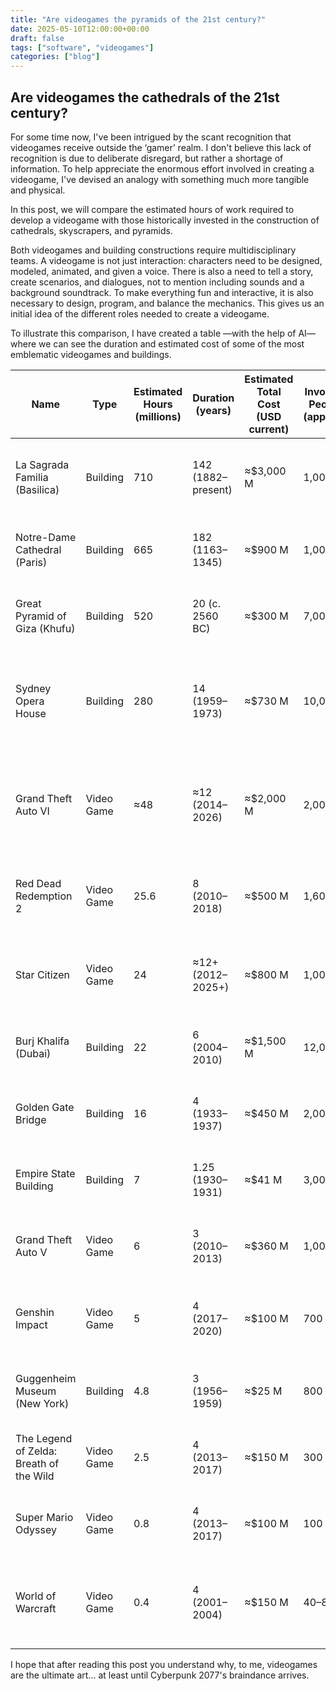 ```yaml
---
title: "Are videogames the pyramids of the 21st century?"
date: 2025-05-10T12:00:00+00:00
draft: false
tags: ["software", "videogames"]
categories: ["blog"]
---
```


## Are videogames the cathedrals of the 21st century?

For some time now, I've been intrigued by the scant recognition that videogames receive outside the ‘gamer’ realm. I don't believe this lack of recognition is due to deliberate disregard, but rather a shortage of information. To help appreciate the enormous effort involved in creating a videogame, I've devised an analogy with something much more tangible and physical.

In this post, we will compare the estimated hours of work required to develop a videogame with those historically invested in the construction of cathedrals, skyscrapers, and pyramids.

Both videogames and building constructions require multidisciplinary teams. A videogame is not just interaction: characters need to be designed, modeled, animated, and given a voice. There is also a need to tell a story, create scenarios, and dialogues, not to mention including sounds and a background soundtrack. To make everything fun and interactive, it is also necessary to design, program, and balance the mechanics. This gives us an initial idea of the different roles needed to create a videogame.

To illustrate this comparison, I have created a table —with the help of AI— where we can see the duration and estimated cost of some of the most emblematic videogames and buildings.

| Name                                     | Type       | Estimated Hours (millions) | Duration (years)     | Estimated Total Cost (USD current)  | Involved People (approx.) | Notes                                                                                                                |
| ---------------------------------------- | ---------- | -------------------------- | -------------------- | ----------------------------------- | ------------------------- | -------------------------------------------------------------------------------------------------------------------- |
| La Sagrada Familia (Basilica)              | Building   | 710                        | 142 (1882–present)   | ≈$3,000 M                         | 1,000                     | Unfinished after ~140 years; Gaudí's masterpiece; annual private funding ≈€25 M.                                       |
| Notre-Dame Cathedral (Paris)             | Building   | 665                        | 182 (1163–1345)      | ≈$900 M                           | 1,000                     | Iconic French Gothic; restored after the 2019 fire with funds of ≈$900 M.                                             |
| Great Pyramid of Giza (Khufu)            | Building   | 520                        | 20 (c. 2560 BC)      | ≈$300 M                           | 7,000                     | Built in 20 years; was the tallest structure in the world for ~3,800 years.                                          |
| Sydney Opera House                       | Building   | 280                        | 14 (1959–1973)       | ≈$730 M                           | 10,000                    | UNESCO World Heritage; 14 years of construction with 10,000 workers; original cost A$102 M (1973).                     |
| Grand Theft Auto VI                      | Video Game | ≈48                      | ≈12 (2014–2026)      | ≈$2,000 M                         | 2,000                     | In development (expected May 2026); budget ~US$2,000 M; development of one of the most ambitious AAA titles.           |
| Red Dead Redemption 2                    | Video Game | 25.6                     | 8 (2010–2018)        | ≈$500 M                           | 1,600                     | 8 years of development with ~1,600 people; cost $370–540 M (dev+marketing).                                           |
| Star Citizen                             | Video Game | 24                       | ≈12+ (2012–2025+)    | ≈$800 M                           | 1,000                     | Crowdfunded +US$800 M; ongoing development; team ~1,000 devs.                                                         |
| Burj Khalifa (Dubai)                     | Building   | 22                       | 6 (2004–2010)        | ≈$1,500 M                         | 12,000                    | 828 m skyscraper; 22 million man-hours; world height record.                                                          |
| Golden Gate Bridge                       | Building   | 16                       | 4 (1933–1937)        | ≈$450 M                           | 2,000                     | Built in 4 years during the Great Depression; original cost $27 M (1937).                                               |
| Empire State Building                    | Building   | 7                        | 1.25 (1930–1931)     | ≈$41 M                            | 3,000                     | Built in ~13.5 months; 7 million man-hours; was the tallest (381 m) until 1970.                                          |
| Grand Theft Auto V                       | Video Game | 6                        | 3 (2010–2013)        | ≈$360 M                           | 1,000                     | Team of ~1,000 devs; developed in 3 years; cost $265 M (dev) plus marketing.                                           |
| Genshin Impact                           | Video Game | 5                        | 4 (2017–2020)        | ≈$100 M                           | 700                       | Multiplayer RPG by miHoYo; initial budget ~US$100 M; team grew to ~700.                                               |
| Guggenheim Museum (New York)             | Building   | 4.8                      | 3 (1956–1959)        | ≈$25 M                            | 800                       | Designed by Frank Lloyd Wright; original cost $3 M (1959).                                                            |
| The Legend of Zelda: Breath of the Wild  | Video Game | 2.5                      | 4 (2013–2017)        | ≈$150 M                           | 300                       | Revolutionized the open-world genre; final team ~300; developed 2013–2017.                                             |
| Super Mario Odyssey                      | Video Game | 0.8                      | 4 (2013–2017)        | ≈$100 M                           | 100                       | Team of ~100; 30 million copies sold; estimated budget ~US$100 M.                                                       |
| World of Warcraft                        | Video Game | 0.4                      | 4 (2001–2004)        | ≈$150 M                           | 40–80                     | Pioneering MMORPG; initial team of ~40–80 devs; budget ~US$80 M (2004), adjusted to 2024.                                 |

I hope that after reading this post you understand why, to me, videogames are the ultimate art... at least until Cyberpunk 2077's braindance arrives.
